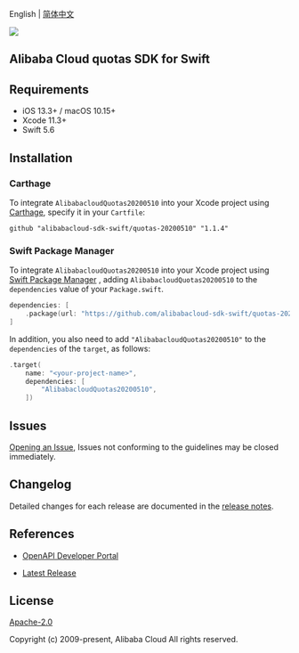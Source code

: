 English | [简体中文](README-CN.md)

![](https://aliyunsdk-pages.alicdn.com/icons/AlibabaCloud.svg)

## Alibaba Cloud quotas SDK for Swift

## Requirements

- iOS 13.3+ / macOS 10.15+
- Xcode 11.3+
- Swift 5.6

## Installation

### Carthage

To integrate `AlibabacloudQuotas20200510` into your Xcode project using [Carthage](https://github.com/Carthage/Carthage), specify it in your `Cartfile`:

```ogdl
github "alibabacloud-sdk-swift/quotas-20200510" "1.1.4"
```

### Swift Package Manager

To integrate `AlibabacloudQuotas20200510` into your Xcode project using [Swift Package Manager](https://swift.org/package-manager/) , adding `AlibabacloudQuotas20200510` to the `dependencies` value of your `Package.swift`.

```swift
dependencies: [
    .package(url: "https://github.com/alibabacloud-sdk-swift/quotas-20200510.git", from: "1.1.4")
]
```

In addition, you also need to add `"AlibabacloudQuotas20200510"` to the `dependencies` of the `target`, as follows:

```swift
.target(
    name: "<your-project-name>",
    dependencies: [
        "AlibabacloudQuotas20200510",
    ])
```

## Issues

[Opening an Issue](https://github.com/alibabacloud-sdk-swift/quotas-20200510/issues/new), Issues not conforming to the guidelines may be closed immediately.

## Changelog

Detailed changes for each release are documented in the [release notes](./ChangeLog.txt).

## References

* [OpenAPI Developer Portal](https://next.api.alibabacloud.com/home)
- [Latest Release](https://github.com/alibabacloud-sdk-swift/quotas-20200510)

## License

[Apache-2.0](http://www.apache.org/licenses/LICENSE-2.0)

Copyright (c) 2009-present, Alibaba Cloud All rights reserved.

